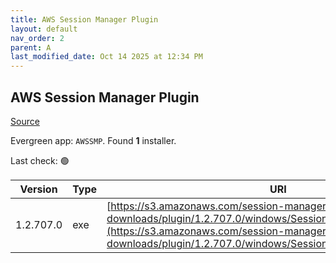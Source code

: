 ```yaml
---
title: AWS Session Manager Plugin
layout: default
nav_order: 2
parent: A
last_modified_date: Oct 14 2025 at 12:34 PM
---
```


## AWS Session Manager Plugin

[Source](https://github.com/aws/session-manager-plugin)

Evergreen app: `AWSSMP`. Found **1** installer.

Last check: 🟢

| Version   | Type | URI                                                                                                                                                                                                                    |
| --------- | ---- | ---------------------------------------------------------------------------------------------------------------------------------------------------------------------------------------------------------------------- |
| 1.2.707.0 | exe  | [https://s3.amazonaws.com/session-manager-downloads/plugin/1.2.707.0/windows/SessionManagerPluginSetup.exe](https://s3.amazonaws.com/session-manager-downloads/plugin/1.2.707.0/windows/SessionManagerPluginSetup.exe) |
